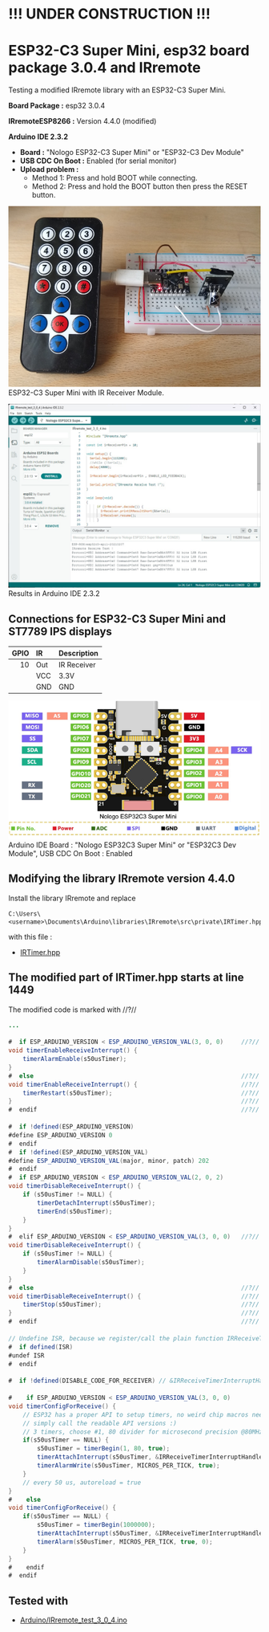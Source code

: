 # !!! UNDER CONSTRUCTION !!!

# ESP32-C3 Super Mini, esp32 board package 3.0.4 and IRremote

Testing a modified IRremote library with an ESP32-C3 Super Mini.

**Board Package :** esp32 3.0.4

**IRremoteESP8266 :** Version 4.4.0 (modified)

**Arduino IDE 2.3.2**
- **Board :** "Nologo ESP32-C3 Super Mini" or "ESP32-C3 Dev Module"
- **USB CDC On Boot :** Enabled (for serial monitor)
- **Upload problem :** 
  - Method 1: Press and hold BOOT while connecting. 
  - Method 2: Press and hold the BOOT button then press the RESET button.

![Super_Mini](pictures/ESP32-C3_IR_Receiver.jpg)
ESP32-C3 Super Mini with IR Receiver Module.

![ArduinoIDE](pictures/ArduinoIDE.jpg)
Results in Arduino IDE 2.3.2

## Connections for ESP32-C3 Super Mini and ST7789 IPS displays

| GPIO      | IR    | Description    |
| --------: | :---- | :------------- |
|        10 | Out   | IR Receiver    |
|           | VCC   | 3.3V           |
|           | GND   | GND            |

![ESP32_C3_Super_Mini](../ESP32_C3_Super_Mini/pictures/Super_Mini_Front_smal.png)
Arduino IDE Board : "Nologo ESP32C3 Super Mini" or "ESP32C3 Dev Module", USB CDC On Boot : Enabled


## Modifying the library IRremote version 4.4.0

Install the library IRremote and replace 
```
C:\Users\<username>\Documents\Arduino\libraries\IRremote\src\private\IRTimer.hpp
```
with this file :
- [IRTimer.hpp](Arduino/libraries/IRremote/src/private/IRTimer.hpp)

## The modified part of IRTimer.hpp starts at line 1449

The modified code is marked with //?//

```java
...

#  if ESP_ARDUINO_VERSION < ESP_ARDUINO_VERSION_VAL(3, 0, 0)     //?//
void timerEnableReceiveInterrupt() {
    timerAlarmEnable(s50usTimer);
}
#  else                                                          //?//
void timerEnableReceiveInterrupt() {                             //?//
    timerRestart(s50usTimer);                                    //?//
}                                                                //?//
#  endif                                                         //?//

#  if !defined(ESP_ARDUINO_VERSION)
#define ESP_ARDUINO_VERSION 0
#  endif
#  if !defined(ESP_ARDUINO_VERSION_VAL)
#define ESP_ARDUINO_VERSION_VAL(major, minor, patch) 202
#  endif
#  if ESP_ARDUINO_VERSION < ESP_ARDUINO_VERSION_VAL(2, 0, 2)
void timerDisableReceiveInterrupt() {
    if (s50usTimer != NULL) {
        timerDetachInterrupt(s50usTimer);
        timerEnd(s50usTimer);
    }
}
#  elif ESP_ARDUINO_VERSION < ESP_ARDUINO_VERSION_VAL(3, 0, 0)   //?//
void timerDisableReceiveInterrupt() {
    if (s50usTimer != NULL) {
        timerAlarmDisable(s50usTimer);
    }
}
#  else                                                          //?//
void timerDisableReceiveInterrupt() {                            //?//
    timerStop(s50usTimer);                                       //?//
}                                                                //?//
#  endif                                                         //?//

// Undefine ISR, because we register/call the plain function IRReceiveTimerInterruptHandler()
#  if defined(ISR)
#undef ISR
#  endif

#  if !defined(DISABLE_CODE_FOR_RECEIVER) // &IRReceiveTimerInterruptHandler is referenced, but not available

#    if ESP_ARDUINO_VERSION < ESP_ARDUINO_VERSION_VAL(3, 0, 0)              //?//
void timerConfigForReceive() {
    // ESP32 has a proper API to setup timers, no weird chip macros needed
    // simply call the readable API versions :)
    // 3 timers, choose #1, 80 divider for microsecond precision @80MHz clock, count_up = true
    if(s50usTimer == NULL) {
        s50usTimer = timerBegin(1, 80, true);
        timerAttachInterrupt(s50usTimer, &IRReceiveTimerInterruptHandler, false); // false -> level interrupt, true -> edge interrupt, but this is not supported :-(
        timerAlarmWrite(s50usTimer, MICROS_PER_TICK, true);
    }
    // every 50 us, autoreload = true
}
#    else                                                                   //?//
void timerConfigForReceive() {                                              //?//
    if(s50usTimer == NULL) {                                                //?//
        s50usTimer = timerBegin(1000000);                                   //?//
        timerAttachInterrupt(s50usTimer, &IRReceiveTimerInterruptHandler);  //?//
        timerAlarm(s50usTimer, MICROS_PER_TICK, true, 0);                   //?//
    }                                                                       //?//
}                                                                           //?//
#    endif                                                                  //?//
#  endif
```

## Tested with

- [Arduino/IRremote_test_3_0_4.ino](Arduino/IRremote_test_3_0_4/IRremote_test_3_0_4.ino) 


